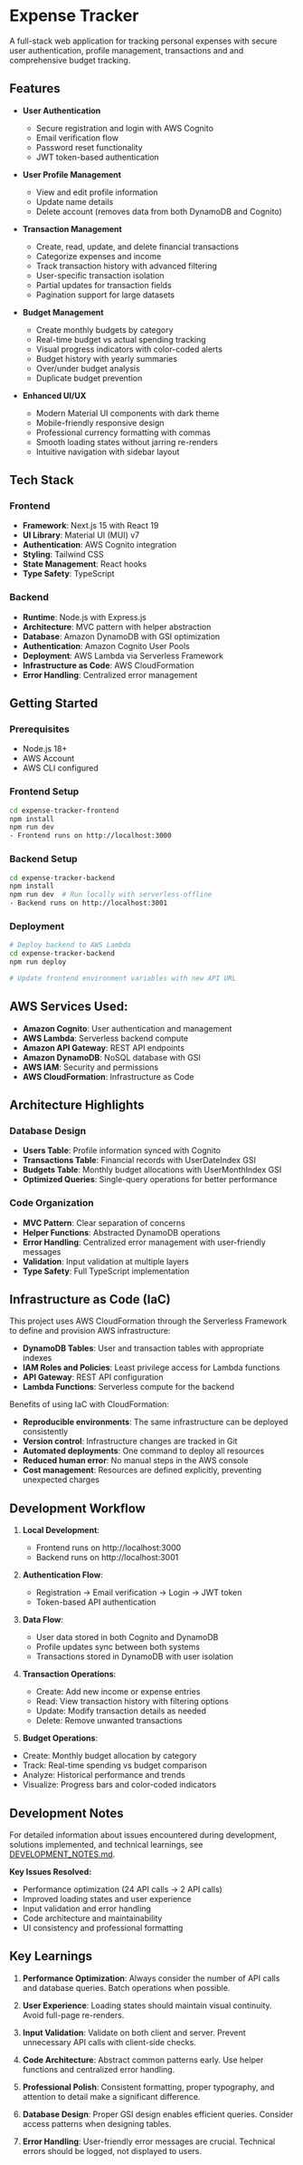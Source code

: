 # Expense Tracker

A full-stack web application for tracking personal expenses with secure user authentication, profile management, transactions and and comprehensive budget tracking. 

## Features

- **User Authentication**
  - Secure registration and login with AWS Cognito
  - Email verification flow
  - Password reset functionality
  - JWT token-based authentication

- **User Profile Management**
  - View and edit profile information
  - Update name details
  - Delete account (removes data from both DynamoDB and Cognito)

- **Transaction Management**
  - Create, read, update, and delete financial transactions
  - Categorize expenses and income
  - Track transaction history with advanced filtering
  - User-specific transaction isolation
  - Partial updates for transaction fields
  - Pagination support for large datasets

- **Budget Management**
  - Create monthly budgets by category
  - Real-time budget vs actual spending tracking
  - Visual progress indicators with color-coded alerts
  - Budget history with yearly summaries
  - Over/under budget analysis
  - Duplicate budget prevention

- **Enhanced UI/UX**
  - Modern Material UI components with dark theme
  - Mobile-friendly responsive design
  - Professional currency formatting with commas
  - Smooth loading states without jarring re-renders
  - Intuitive navigation with sidebar layout

## Tech Stack

### Frontend
- **Framework**: Next.js 15 with React 19
- **UI Library**: Material UI (MUI) v7
- **Authentication**: AWS Cognito integration
- **Styling**: Tailwind CSS
- **State Management**: React hooks
- **Type Safety**: TypeScript

### Backend
- **Runtime**: Node.js with Express.js
- **Architecture**: MVC pattern with helper abstraction
- **Database**: Amazon DynamoDB with GSI optimization
- **Authentication**: Amazon Cognito User Pools
- **Deployment**: AWS Lambda via Serverless Framework
- **Infrastructure as Code**: AWS CloudFormation
- **Error Handling**: Centralized error management

## Getting Started

### Prerequisites
- Node.js 18+
- AWS Account
- AWS CLI configured

### Frontend Setup
```bash
cd expense-tracker-frontend
npm install
npm run dev
- Frontend runs on http://localhost:3000
```

### Backend Setup
```bash
cd expense-tracker-backend
npm install
npm run dev  # Run locally with serverless-offline
- Backend runs on http://localhost:3001
```

### Deployment
```bash
# Deploy backend to AWS Lambda
cd expense-tracker-backend
npm run deploy

# Update frontend environment variables with new API URL
```

## AWS Services Used:
- **Amazon Cognito**: User authentication and management
- **AWS Lambda**: Serverless backend compute
- **Amazon API Gateway**: REST API endpoints
- **Amazon DynamoDB**: NoSQL database with GSI
- **AWS IAM**: Security and permissions
- **AWS CloudFormation**: Infrastructure as Code

## Architecture Highlights

### Database Design
- **Users Table**: Profile information synced with Cognito
- **Transactions Table**: Financial records with UserDateIndex GSI
- **Budgets Table**: Monthly budget allocations with UserMonthIndex GSI
- **Optimized Queries**: Single-query operations for better performance

### Code Organization
- **MVC Pattern**: Clear separation of concerns
- **Helper Functions**: Abstracted DynamoDB operations
- **Error Handling**: Centralized error management with user-friendly messages
- **Validation**: Input validation at multiple layers
- **Type Safety**: Full TypeScript implementation


## Infrastructure as Code (IaC)

This project uses AWS CloudFormation through the Serverless Framework to define and provision AWS infrastructure:

- **DynamoDB Tables**: User and transaction tables with appropriate indexes
- **IAM Roles and Policies**: Least privilege access for Lambda functions
- **API Gateway**: REST API configuration
- **Lambda Functions**: Serverless compute for the backend

Benefits of using IaC with CloudFormation:
- **Reproducible environments**: The same infrastructure can be deployed consistently
- **Version control**: Infrastructure changes are tracked in Git
- **Automated deployments**: One command to deploy all resources
- **Reduced human error**: No manual steps in the AWS console
- **Cost management**: Resources are defined explicitly, preventing unexpected charges

## Development Workflow

1. **Local Development**:
   - Frontend runs on http://localhost:3000
   - Backend runs on http://localhost:3001

2. **Authentication Flow**:
   - Registration → Email verification → Login → JWT token
   - Token-based API authentication

3. **Data Flow**:
   - User data stored in both Cognito and DynamoDB
   - Profile updates sync between both systems
   - Transactions stored in DynamoDB with user isolation

4. **Transaction Operations**:
   - Create: Add new income or expense entries
   - Read: View transaction history with filtering options
   - Update: Modify transaction details as needed
   - Delete: Remove unwanted transactions

5. **Budget Operations**:
  - Create: Monthly budget allocation by category
  - Track: Real-time spending vs budget comparison
  - Analyze: Historical performance and trends
  - Visualize: Progress bars and color-coded indicators

  ## Development Notes

For detailed information about issues encountered during development, solutions implemented, and technical learnings, see [DEVELOPMENT_NOTES.md](./DEVELOPMENT_NOTES.md).

**Key Issues Resolved:**
- Performance optimization (24 API calls → 2 API calls)
- Improved loading states and user experience
- Input validation and error handling
- Code architecture and maintainability
- UI consistency and professional formatting

## Key Learnings

1. **Performance Optimization**: Always consider the number of API calls and database queries. Batch operations when possible.

2. **User Experience**: Loading states should maintain visual continuity. Avoid full-page re-renders.

3. **Input Validation**: Validate on both client and server. Prevent unnecessary API calls with client-side checks.

4. **Code Architecture**: Abstract common patterns early. Use helper functions and centralized error handling.

5. **Professional Polish**: Consistent formatting, proper typography, and attention to detail make a significant difference.

6. **Database Design**: Proper GSI design enables efficient queries. Consider access patterns when designing tables.

7. **Error Handling**: User-friendly error messages are crucial. Technical errors should be logged, not displayed to users.
